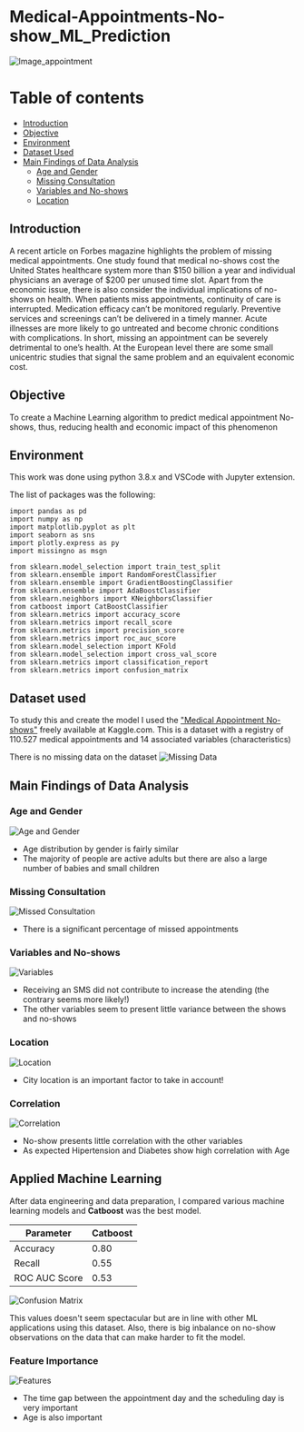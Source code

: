 # Medical-Appointments-No-show_ML_Prediction

![Image_appointment](https://www.everseat.com/wp-content/uploads/2015/10/appointment_1500x1000-800x400.png)

# Table of contents
* [Introduction](#Introduction)
* [Objective](#Objective)
* [Environment](#Environment)
* [Dataset Used](#Dataset-Used)
* [Main Findings of Data Analysis](#Main-Findings-of-Data-Analysis)  
  * [Age and Gender](#Age-and-Gender)  
  * [Missing Consultation](#Missing-Consultation)
  * [Variables and No-shows](#Variables-and-No-shows)
  * [Location](#Location)


## Introduction
A recent article on Forbes magazine highlights the problem of missing medical appointments. One study found that medical no-shows cost the United  States healthcare system more than $150 billion a year and individual physicians an average of $200 per unused time slot. Apart from the economic issue, there is also consider the individual implications of no-shows on health. When patients miss appointments, continuity of care is interrupted. Medication efficacy can’t be monitored regularly. Preventive services and screenings can’t be delivered in a timely manner. Acute illnesses are more likely to go untreated and become chronic conditions with complications. In short, missing an appointment can be severely detrimental to one’s health. At the European level there are some small unicentric studies that signal the same problem and an equivalent economic cost. 

## Objective
To create a Machine Learning algorithm to predict medical appointment No-shows, thus, reducing health and economic impact of this phenomenon

## Environment
This work was done using python 3.8.x and VSCode with Jupyter extension. 

The list of packages was the following:

```
import pandas as pd 
import numpy as np 
import matplotlib.pyplot as plt 
import seaborn as sns 
import plotly.express as py 
import missingno as msgn

from sklearn.model_selection import train_test_split
from sklearn.ensemble import RandomForestClassifier
from sklearn.ensemble import GradientBoostingClassifier
from sklearn.ensemble import AdaBoostClassifier
from sklearn.neighbors import KNeighborsClassifier
from catboost import CatBoostClassifier
from sklearn.metrics import accuracy_score
from sklearn.metrics import recall_score
from sklearn.metrics import precision_score
from sklearn.metrics import roc_auc_score
from sklearn.model_selection import KFold
from sklearn.model_selection import cross_val_score
from sklearn.metrics import classification_report
from sklearn.metrics import confusion_matrix
``` 

## Dataset used
To study this and create the model I used the ["Medical Appointment No-shows"](https://www.kaggle.com/joniarroba/noshowappointments) freely available at Kaggle.com. 
This is a dataset with a registry of  110.527 medical appointments and 14 associated variables (characteristics)

There is no missing data on the dataset
![Missing Data](/graphs/missing_data.png)


## Main Findings of Data Analysis
### Age and Gender

![Age and Gender](/graphs/age_gender.png)

* Age distribution by gender is fairly similar
* The majority of people are active adults but there are also a large number of babies and small children

### Missing Consultation

![Missed Consultation](/graphs/missing_consultations.png)

* There is a significant percentage of missed appointments

### Variables and No-shows

![Variables](/graphs/variables.png)

* Receiving an SMS did not contribute to increase the atending (the contrary seems more likely!)
* The other variables seem to present little variance between the shows and no-shows

### Location

![Location](/graphs/neighbourhood.png)

* City location is an important factor to take in account!

### Correlation

![Correlation](/graphs/correlation.png)

* No-show presents little correlation with the other variables
* As expected Hipertension and Diabetes show high correlation with Age

## Applied Machine Learning

After data engineering and data preparation, I compared various machine learning models and **Catboost** was the best model.

Parameter | Catboost
------------ | -------------
Accuracy | 0.80
Recall | 0.55
ROC AUC Score | 0.53


![Confusion Matrix](/graphs/confusion_matrix.png)

This values doesn't seem spectacular but are in line with other ML applications using this dataset. Also, there is big inbalance on no-show observations on the data that can make harder to fit the model.

### Feature Importance

![Features](/graphs/features.png)

*  The time gap between the appointment day and the scheduling day is very important
*  Age is also important

